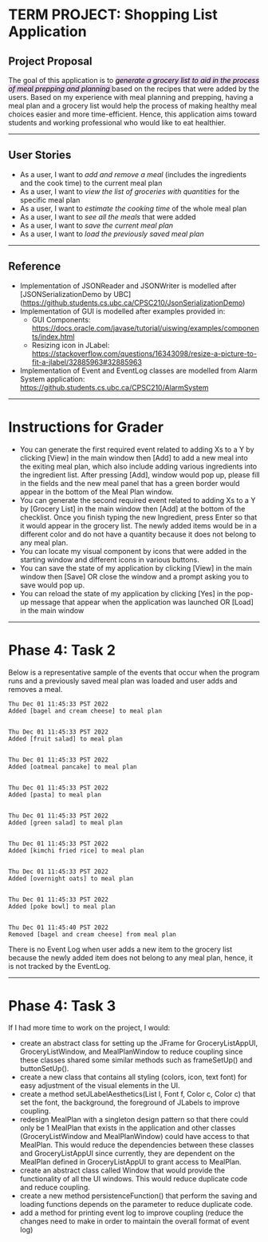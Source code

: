 # TERM PROJECT: Shopping List Application

## Project Proposal

The goal of this application is to *<mark style="background-color: #e4d5eb">generate a grocery list to aid in the 
process of meal prepping and planning </mark>* based on the recipes that were added by the users. 
Based on my experience with meal planning and prepping, having a meal plan and a grocery list would help the process of
making healthy meal choices easier and more time-efficient. Hence, this application aims toward students 
and working professional who would like to eat healthier.

---
## User Stories
- As a user, I want to *add and remove a meal* (includes the ingredients and the cook time) to the
current meal plan
- As a user, I want to *view the list of groceries with quantities* for the specific meal plan
- As a user, I want to *estimate the cooking time* of the whole meal plan
- As a user, I want to *see all the meals* that were added
- As a user, I want to *save the current meal plan*
- As a user, I want to *load the previously saved meal plan*

---
## Reference
- Implementation of JSONReader and JSONWriter is modelled after [JSONSerializationDemo by UBC]
(https://github.students.cs.ubc.ca/CPSC210/JsonSerializationDemo)
- Implementation of GUI is modelled after examples provided in:
  - GUI Components: https://docs.oracle.com/javase/tutorial/uiswing/examples/components/index.html
  - Resizing icon in JLabel: https://stackoverflow.com/questions/16343098/resize-a-picture-to-fit-a-jlabel/32885963#32885963
- Implementation of Event and EventLog classes are modelled from Alarm System application:
  https://github.students.cs.ubc.ca/CPSC210/AlarmSystem

---
# Instructions for Grader

- You can generate the first required event related to adding Xs to a Y by clicking [View] in the main window then [Add]
to add a new meal into the exiting meal plan, which also include adding various ingredients into the ingredient list. 
After pressing [Add], window would pop up, please fill in the fields and the new meal panel that has a green border
would appear in the bottom of the Meal Plan window.
- You can generate the second required event related to adding Xs to a Y by [Grocery List] in the main window then [Add] 
at the bottom of the checklist. Once you finish typing the new Ingredient, press Enter so that it would
appear in the grocery list. The newly added items would be in a different color and do not have a quantity because it 
does not belong to any meal plan.
- You can locate my visual component by icons that were added in the starting window and different icons in various buttons.
- You can save the state of my application by clicking [View] in the main window 
then [Save] OR close the window and a prompt asking you to save would pop up.
- You can reload the state of my application by clicking [Yes] in the pop-up message that appear when the application
was launched OR [Load] in the main window

---
# Phase 4: Task 2

Below is a representative sample of the events that occur when the program runs 
and a previously saved meal plan was loaded and user adds and removes a meal.

~~~
Thu Dec 01 11:45:33 PST 2022
Added [bagel and cream cheese] to meal plan


Thu Dec 01 11:45:33 PST 2022
Added [fruit salad] to meal plan


Thu Dec 01 11:45:33 PST 2022
Added [oatmeal pancake] to meal plan


Thu Dec 01 11:45:33 PST 2022
Added [pasta] to meal plan


Thu Dec 01 11:45:33 PST 2022
Added [green salad] to meal plan


Thu Dec 01 11:45:33 PST 2022
Added [kimchi fried rice] to meal plan


Thu Dec 01 11:45:33 PST 2022
Added [overnight oats] to meal plan


Thu Dec 01 11:45:33 PST 2022
Added [poke bowl] to meal plan


Thu Dec 01 11:45:40 PST 2022
Removed [bagel and cream cheese] from meal plan
~~~

There is no Event Log when user adds a new item to the grocery list because the newly added item does
not belong to any meal plan, hence, it is not tracked by the EventLog.

---
# Phase 4: Task 3  

If I had more time to work on the project, I would:
- create an abstract class for setting up the JFrame for GroceryListAppUI, GroceryListWindow, and MealPlanWindow 
to reduce coupling since these classes shared some similar methods such as frameSetUp() and buttonSetUp().
- create a new class that contains all styling (colors, icon, text font) for easy adjustment of the visual elements in the UI.
- create a method setJLabelAesthetics(List<JLabel> l, Font f, Color c, Color c) that set the font, the background, the foreground of JLabels 
to improve coupling.
- redesign MealPlan with a singleton design pattern so that there could only be 1 MealPlan that exists in the application and
other classes (GroceryListWindow and MealPlanWindow) could have access to that MealPlan. This would reduce the dependencies between these classes
and GroceryListAppUI since currently, they are dependent on the MealPlan defined in GroceryListAppUI to grant access to MealPlan. 
- create an abstract class called Window that would provide the functionality of all the UI windows. This would reduce duplicate code 
and reduce coupling.
- create a new method persistenceFunction() that perform the saving and loading functions depends on the parameter to reduce duplicate code.
- add a method for printing event log to improve coupling (reduce the changes need to make in order to maintain the overall
format of event log)